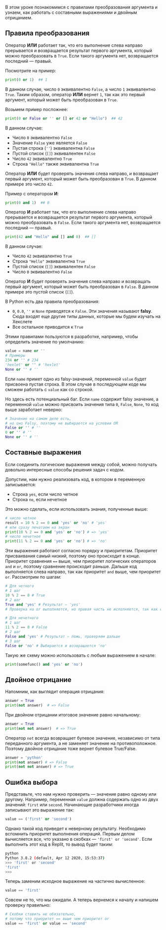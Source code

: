 
В этом уроке познакомимся с правилами преобразования аргумента и узнаем, как работать с составными выражениями и двойным отрицанием.

## Правила преобразования

Оператор **ИЛИ** работает так, что его выполнение слева направо прерывается и возвращается результат первого аргумента, который можно преобразовать в `True`. Если такого аргумента нет, возвращается последний — правый.

Посмотрите на пример:

```python
print(0 or 1)  ## 1
```

В данном случае, число `0` эквивалентно `False`, а число `1` эквивалентно `True`. Таким образом, оператор **ИЛИ** вернет `1`, так как это первый аргумент, который может быть преобразован в `True`.

Возьмем пример посложнее:

```python
print(0 or False or '' or [] or 42 or "Hello")  ## 42
```

В данном случае:

- Число `0` эквивалентно `False`
- Значение `False` уже является `False`
- Пустая строка (`''`) эквивалентна `False`
- Пустой список (`[]`) эквивалентен `False`
- Число `42` эквивалентно `True`
- Строка `"Hello"` также эквивалентна `True`

Оператор **ИЛИ** будет проверять значения слева направо, и возвращает первый аргумент, который может быть преобразован в `True`. В данном примере это число `42`.

Пример с оператором **И**:

```python
print(0 and 1)  ## 0
```

Оператор **И** работает так, что его выполнение слева направо прерывается и возвращается результат первого аргумента, который можно преобразовать в `False`. Если такого аргумента нет, возвращается последний — правый.

```python
print(42 and "Hello" and [] and 0)  ## []
```
В данном случае:

- Число `42` эквивалентно `True`
- Строка `"Hello"` эквивалентна `True`
- Пустой список (`[]`) эквивалентен `False`
- Число `0` эквивалентно `False`

Оператор **И** будет проверять значения слева направо и возвращать первый аргумент, который может быть преобразован в `False`. В данном примере это пустой список (`[]`).

В Python есть два правила преобразования:

* `0`, `0.0`, `''` и `None` приводятся к `False`. Эти значения называют **falsy**. Сюда входят еще другие типы данных, которые мы  будем изучать на Хекслете
* Все остальное приводится к `True`

Этими правилами пользуются в разработке, например, чтобы определить значение по умолчанию:

```python
value = name or ''
# Примеры
234 or '' # 234
'hexlet' or '' # 'hexlet'
None or '' # ''
```

Если `name` примет одно из falsy-значений, переменной `value` будет присвоена пустая строка. В этом случае в последующем коде мы сможем работать с `value` как со строкой.

Но здесь есть потенциальный баг. Если `name` содержит falsy значение, а переменной `value` можно присвоить значения типа `0`, `False`, `None`, то код выше заработает неверно:

```python
# Значение на самом деле есть,
# но оно Falsy, поэтому не выбирается на условии OR
False or '' # ''
0 or '' # ''
None or '' # ''
```

## Составные выражения

Если соединить логические выражения между собой, можно получать довольно интересные способы решения задач с кодом.

Допустим, нам нужно реализовать код, в котором в переменную записывается:

* Строка `yes`, если число четное
* Строка `no`, если нечетное

Это можно сделать, если использовать знания, полученные выше:

```python
# число четное
result = 10 % 2 == 0 and 'yes' or 'no' # 'yes'
# или сразу печатаем на экран
print(10 % 2 == 0 and 'yes' or 'no') # => 'yes'
# число нечетное
print(11 % 2 == 0 and 'yes' or 'no') # => 'no'
```

Эти выражения работают согласно порядку и приоритетам. Приоритет присваивания самый низкий, поэтому оно происходит в конце. Приоритет сравнения `==` выше, чем приоритет логических операторов `and` и `or`, поэтому сравнение происходит раньше. Дальше код выполняется слева направо, так как приоритет `and` выше, чем приоритет `or`. Рассмотрим по шагам:

```python
# Для четного
# 1 шаг
10 % 2 == 0 # True
# 2 шаг
True and 'yes' # Результат — 'yes'
# Проверка на or выполняется, но правая часть не исполняется, так как сразу возвращается 'yes'

# Для нечетного
# 1 шаг
11 % 2 == 0 # False
# 2 шаг
False and 'yes' # Результат — ложь, проверяем дальше
# 3 шаг
False or 'no' # Выбирается и возвращается 'no'
```

Такую же схему можно использовать с любым выражением в начале:

```python
print(somefunc() and 'yes' or 'no')
```

## Двойное отрицание

Напомним, как выглядит операция отрицания:

```python
answer = True
print(not answer)  # => False
```

При двойном отрицании итоговое значение равно начальному:

```python
answer = True
print(not not answer)  # => True
```

Оператор `not` всегда возвращает булевое значение, независимо от типа переданного аргумента, а не заменяет значение на противоположное. Поэтому двойное отрицание тоже вернет булевое True/False.

```python
answer = 'python'
print(not answer) # => False
print(not not answer) # => True
```

## Ошибка выбора

Представьте, что нам нужно проверить — значение равно одному или другому. Например, переменная `value` должна содержать одно из двух значений: `first` или `second`. Начинающие разработчики иногда записывают это выражение так:

```python
value == ('first' or 'second')
```

Однако такой код приведет к неверному результату. Необходимо вспомнить приоритет выполнения операций. Первым делом вычисляется все, что указано в скобках — `'first' or 'second'`. Если выполнить этот код в Replit, то вывод будет таким:

```bash
python
Python 3.8.2 (default, Apr 12 2020, 15:53:37)
>>> 'first' or 'second'
'first'
>>>
```

Теперь заменим исходное выражение на частично вычисленное:

```python
value == 'first'
```

Совсем не то, что мы ожидали. А теперь вернемся к началу и напишем проверку правильно:

```python
# Скобки ставить не обязательно,
# потому что приоритет == выше чем приоритет or
value == 'first' or value == 'second'
```
